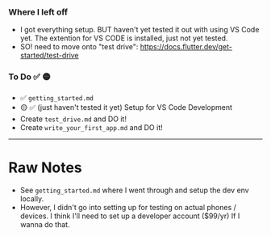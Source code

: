 ### Where I left off
-  I got everything setup. BUT haven't yet tested it out with using VS Code yet. The extention for VS CODE is installed, just not yet tested.
- SO! need to move onto "test drive": https://docs.flutter.dev/get-started/test-drive

### To Do ✅ 🟡
- ✅ `getting_started.md`
- 🟡 ✅ (just haven't tested it yet) Setup for VS Code Development
- Create `test_drive.md` and DO it!
- Create `write_your_first_app.md` and DO it!

----
# Raw Notes
- See `getting_started.md` where I went through and setup the dev env locally.
- However, I didn't go into setting up for testing on actual phones / devices. I think I'll need to set up a developer account ($99/yr) If I wanna do that. 